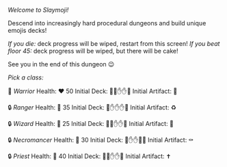 *Welcome to Slaymoji\!*

Descend into increasingly hard procedural dungeons and build unique emojis decks\!

*If you die:* deck progress will be wiped, restart from this screen\!
*If you beat floor 45:* deck progress will be wiped, but there will be cake\!

See you in the end of this dungeon 😉

*Pick a class:*

🔴 *Warrior*
Health: ❤️ 50
Initial Deck: 👊👊✋✋💪
Initial Artifact: 💖

🔒 *Ranger*
Health: 💚 35
Initial Deck: 👊✋✋✋🧪
Initial Artifact: ♻️

🔒 *Wizard*
Health: 💙 25
Initial Deck: 👊👊✋✋🔥
Initial Artifact: 🌙

🔒 *Necromancer*
Health: 💜 30
Initial Deck: 👊✋✋💀💀
Initial Artifact: ⚰️

🔒 *Priest*
Health: 💛 40
Initial Deck: 👊👊✋✋🙏
Initial Artifact: ✝️